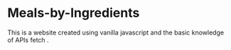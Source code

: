 # Meals-by-Ingredients

This is a website created using vanilla javascript and the basic knowledge of APIs fetch .
